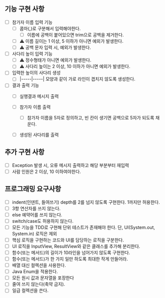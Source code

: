 ## 기능 구현 사항
- [ ] 참가자 이름 입력 기능
  - [ ] 콤마(,)로 구분해서 입력해야한다.
    - [ ] 이름에 공백이 붙어있으면 trim으로 공백을 제거한다.
  - [ ] ⚠️ 이름 길이는 1 이상, 5 이하가 아니면 예외가 발생한다.
  - [ ] ⚠️ 공백 문자 입력 시, 예외가 발생한다.

- [ ] 사다리 높이 입력 기능
  - [ ] ⚠️ 정수형태가 아니면 예외가 발생한다.
  - [ ] ⚠️ 사다리 높이는 2 이상, 10 이하가 아니면 예외가 발생한다.

- [ ] 입력한 높이의 사다리 생성
    - [ ] |-----|-----| 모양과 같이 가로 라인이 겹치지 않도록 생성한다.

- [ ] 결과 출력 기능
  - [ ] 실행결과 메시지 출력
  - [ ] 참가자 이름 출력
    - [ ] 참가자 이름을 5자로 정의하고, 빈 칸이 생기면 공백으로 5자가 되도록 채운다.
  - [ ] 생성된 사다리를 출력



## 추가 구현 사항
- [ ] Exception 발생 시, 오류 메시지 출력하고 해당 부분부터 재입력
- [ ] 사람 인원은 2 이상, 10 이하여야한다.

## 프로그래밍 요구사항
- [ ] indent(인덴트, 들여쓰기) depth를 2를 넘지 않도록 구현한다. 1까지만 허용한다.
- [ ] 3항 연산자를 쓰지 않는다.
- [ ] else 예약어를 쓰지 않는다.
- [ ] switch/case도 허용하지 않는다.
- [ ] 모든 기능을 TDD로 구현해 단위 테스트가 존재해야 한다. 단, UI(System.out, System.in) 로직은 제외
- [ ] 핵심 로직을 구현하는 코드와 UI를 담당하는 로직을 구분한다.
- [ ] UI 로직을 InputView, ResultView와 같은 클래스를 추가해 분리한다.
- [ ] 함수(또는 메서드)의 길이가 10라인을 넘어가지 않도록 구현한다.
- [ ] 함수(또는 메서드)가 한 가지 일만 하도록 최대한 작게 만들어라.
- [ ] 배열 대신 컬렉션을 사용한다.
- [ ] Java Enum을 적용한다.
- [ ] 모든 원시 값과 문자열을 포장한다
- [ ] 줄여 쓰지 않는다(축약 금지).
- [ ] 일급 컬렉션을 쓴다.